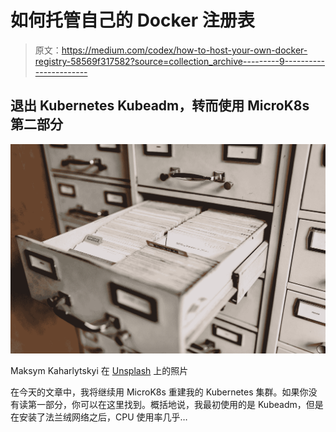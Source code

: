 # 如何托管自己的 Docker 注册表

> 原文：<https://medium.com/codex/how-to-host-your-own-docker-registry-58569f317582?source=collection_archive---------9----------------------->

## 退出 Kubernetes Kubeadm，转而使用 MicroK8s 第二部分

![](img/453092093a15b40f7a4c4e764bdc6aec.png)

Maksym Kaharlytskyi 在 [Unsplash](https://unsplash.com?utm_source=medium&utm_medium=referral) 上的照片

在今天的文章中，我将继续用 MicroK8s 重建我的 Kubernetes 集群。如果你没有读第一部分，你可以在这里找到。概括地说，我最初使用的是 Kubeadm，但是在安装了法兰绒网络之后，CPU 使用率几乎…
